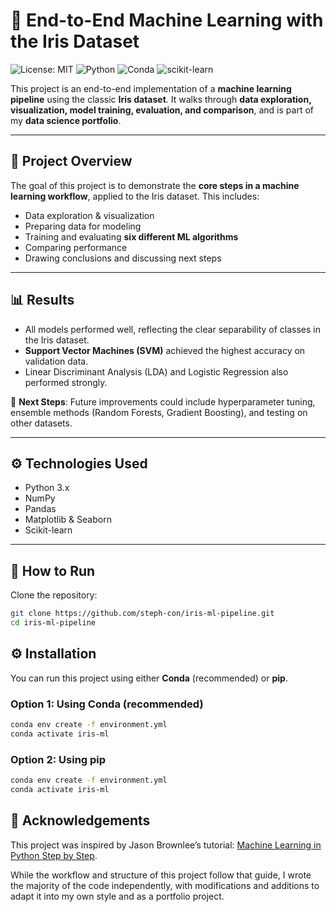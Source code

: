 # 🌸 End-to-End Machine Learning with the Iris Dataset

![License: MIT](https://img.shields.io/badge/License-MIT-yellow.svg) ![Python](https://img.shields.io/badge/python-3.13-blue.svg) ![Conda](https://img.shields.io/badge/conda-ready-brightgreen.svg) ![scikit-learn](https://img.shields.io/badge/scikit--learn-ml-blue.svg)

This project is an end-to-end implementation of a **machine learning pipeline** using the classic **Iris dataset**.
It walks through **data exploration, visualization, model training, evaluation, and comparison**, and is part of my **data science portfolio**.

---

## 📌 Project Overview

The goal of this project is to demonstrate the **core steps in a machine learning workflow**, applied to the Iris dataset.
This includes:

- Data exploration & visualization
- Preparing data for modeling
- Training and evaluating **six different ML algorithms**
- Comparing performance
- Drawing conclusions and discussing next steps

---

## 📊 Results

- All models performed well, reflecting the clear separability of classes in the Iris dataset.
- **Support Vector Machines (SVM)** achieved the highest accuracy on validation data.
- Linear Discriminant Analysis (LDA) and Logistic Regression also performed strongly.

🔮 **Next Steps**:
Future improvements could include hyperparameter tuning, ensemble methods (Random Forests, Gradient Boosting), and testing on other datasets.

---

## ⚙️ Technologies Used

- Python 3.x
- NumPy
- Pandas
- Matplotlib & Seaborn
- Scikit-learn

---

## 🚀 How to Run

Clone the repository:

```bash
git clone https://github.com/steph-con/iris-ml-pipeline.git
cd iris-ml-pipeline
```

## ⚙️ Installation

You can run this project using either **Conda** (recommended) or **pip**.

### Option 1: Using Conda (recommended)

```bash
conda env create -f environment.yml
conda activate iris-ml
```

### Option 2: Using pip

```bash
conda env create -f environment.yml
conda activate iris-ml
```

## 📖 Acknowledgements

This project was inspired by Jason Brownlee’s tutorial: [Machine Learning in Python Step by Step](https://machinelearningmastery.com/machine-learning-in-python-step-by-step/).

While the workflow and structure of this project follow that guide, I wrote the majority of the code independently, with modifications and additions to adapt it into my own style and as a portfolio project.
